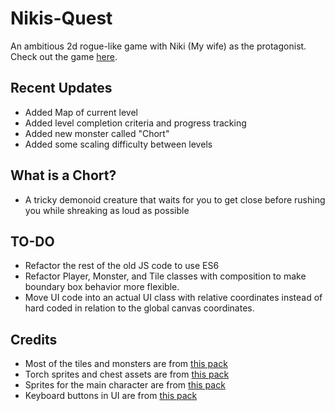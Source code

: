 # Nikis-Quest
An ambitious 2d rogue-like game with Niki (My wife) as the protagonist.
<br>
Check out the game [here](https://keymaster777.github.io/Nikis-Quest/).

## Recent Updates
- Added Map of current level
- Added level completion criteria and progress tracking
- Added new monster called "Chort"
- Added some scaling difficulty between levels
## What is a Chort?
- A tricky demonoid creature that waits for you to get close before rushing you while shreaking as loud as possible
## TO-DO
- Refactor the rest of the old JS code to use ES6
- Refactor Player, Monster, and Tile classes with composition to make boundary box behavior more flexible.
- Move UI code into an actual UI class with relative coordinates instead of hard coded in relation to the global canvas coordinates.
## Credits
- Most of the tiles and monsters are from [this pack](https://0x72.itch.io/dungeontileset-ii)
- Torch sprites and chest assets are from [this pack](https://pixel-poem.itch.io/dungeon-assetpuck)
- Sprites for the main character are from [this pack](https://ansimuz.itch.io/legend-of-faune)
- Keyboard buttons in UI are from [this pack](https://beamedeighth.itch.io/simplekeys-animated-pixel-keyboard-keys)
